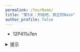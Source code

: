```yaml
---
permalink: /YourName/
title: "第5关：开始吧，真正的Nazo"
author_profile: false
---
```


- 12P411u7en
  
<details>
  <summary>提示</summary>
  <p>这一关的提示是：你也喜欢在视频网站听歌吗？</p>
</details>